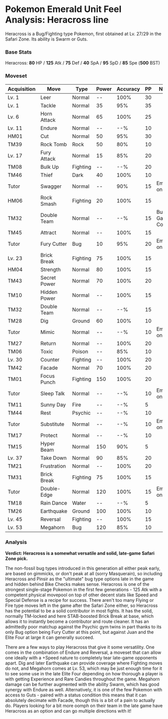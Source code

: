 # Pokemon Emerald Unit Feel Analysis: Heracross line

Heracross is a Bug/Fighting type Pokemon, first obtained at Lv. 27/29 in the Safari Zone. Its ability is Swarm or Guts.

### Base Stats

Heracross: **80** HP / **125** Atk / **75** Def / **40** SpA / **95** SpD / **85** Spe (**500** BST)

### Moveset

| Acquisition | Move         | Type     | Power | Accuracy | PP | Notes              |
|-------------|--------------|----------|-------|----------|----|--------------------|
| Lv. 1       | Leer         | Normal   | --    | 100%     | 30 |                    |
| Lv. 1       | Tackle       | Normal   | 35    | 95%      | 35 |                    |
| Lv. 6       | Horn Attack  | Normal   | 65    | 100%     | 25 |                    |
| Lv. 11      | Endure       | Normal   | --    | --%      | 10 |                    |
| HM01        | Cut          | Normal   | 50    | 95%      | 30 |                    |
| TM39        | Rock Tomb    | Rock     | 50    | 80%      | 10 |                    |
| Lv. 17      | Fury Attack  | Normal   | 15    | 85%      | 20 |                    |
| TM08        | Bulk Up      | Fighting | --    | --%      | 20 |                    |
| TM46        | Thief        | Dark     | 40    | 100%     | 10 |                    |
| Tutor       | Swagger      | Normal   | --    | 90%      | 15 | Emerald only       |
| HM06        | Rock Smash   | Fighting | 20    | 100%     | 15 |                    |
| TM32        | Double Team  | Normal   | --    | --%      | 15 | Buy at Game Corner |
| TM45        | Attract      | Normal   | --    | 100%     | 15 |                    |
| Tutor       | Fury Cutter  | Bug      | 10    | 95%      | 20 | Emerald only       |
| Lv. 23      | Brick Break  | Fighting | 75    | 100%     | 15 |                    |
| HM04        | Strength     | Normal   | 80    | 100%     | 15 |                    |
| TM43        | Secret Power | Normal   | 70    | 100%     | 20 |                    |
| TM10        | Hidden Power | Normal   | --    | 100%     | 15 |                    |
| TM32        | Double Team  | Normal   | --    | --%      | 15 |                    |
| TM28        | Dig          | Ground   | 60    | 100%     | 10 |                    |
| Tutor       | Mimic        | Normal   | --    | --%      | 10 | Emerald only       |
| TM27        | Return       | Normal   | --    | 100%     | 20 |                    |
| TM06        | Toxic        | Poison   | --    | 85%      | 10 |                    |
| Lv. 30      | Counter      | Fighting | --    | 100%     | 20 |                    |
| TM42        | Facade       | Normal   | 70    | 100%     | 20 |                    |
| TM01        | Focus Punch  | Fighting | 150   | 100%     | 20 |                    |
| Tutor       | Sleep Talk   | Normal   | --    | --%      | 10 | Emerald only       |
| TM11        | Sunny Day    | Fire     | --    | --%      | 5  |                    |
| TM44        | Rest         | Psychic  | --    | --%      | 10 |                    |
| Tutor       | Substitute   | Normal   | --    | --%      | 10 | Emerald only       |
| TM17        | Protect      | Normal   | --    | --%      | 10 |                    |
| TM15        | Hyper Beam   | Normal   | 150   | 90%      | 5  |                    |
| Lv. 37      | Take Down    | Normal   | 90    | 85%      | 20 |                    |
| TM21        | Frustration  | Normal   | --    | 100%     | 20 |                    |
| TM31        | Brick Break  | Fighting | 75    | 100%     | 15 |                    |
| Tutor       | Double-Edge  | Normal   | 120   | 100%     | 15 | Emerald only       |
| TM18        | Rain Dance   | Water    | --    | --%      | 5  |                    |
| TM26        | Earthquake   | Ground   | 100   | 100%     | 10 |                    |
| Lv. 45      | Reversal     | Fighting | --    | 100%     | 15 |                    |
| Lv. 53      | Megahorn     | Bug      | 120   | 85%      | 10 |                    |

### Analysis

**Verdict: Heracross is a somewhat versatile and solid, late-game Safari Zone pick.**

The non-fossil bug types introduced in this generation all either peak early, are based on gimmicks, or don't peak at all (sorry Masquerain), so including Heracross and Pinsir as the "ultimate" bug type options late in the game and hidden behind Bike Checks makes sense. Heracross is one of the strongest single-stage Pokemon in the first few generations - 125 Atk with a competent physical movepool on top of other decent stats like Speed and Special Defense is a recipe for success. There aren't too many Flying or Fire type moves left in the game after the Safari Zone either, so Heracross has the potential to be a solid contributor in most fights. It has the solid, normally TM-locked and here STAB-boosted Brick Break at base, which allows it to instantly become a contributor and route cleaner. It has an admittedly poor matchup against the Psychic gym twins in part thanks to its only Bug option being Fury Cutter at this point, but against Juan and the Elite Four at large it can generally succeed.

There are a few ways to play Heracross that give it some versatility. One comes in the combination of Endure and Reversal, a moveset that can allow one ideally with a +Speed nature to completely tear late-game opponents apart. Dig and later Earthquake can provide coverage where Fighting moves do not, and Megahorn comes at Lv. 53, which may be just enough time for it to see some use in the late Elite Four depending on how thorough a player is with getting Experience and Rare Candies throughout the game. Megahorn damage can be further augmented with the ability Swarm, which has good synergy with Endure as well. Alternatively, it is one of the few Pokemon with access to Guts - paired with a status condition this means that it can absolutely decimate with Facade, though this is a bit of a pain to actually do. Players looking for a bit more oomph on their team in the late game have Heracross as an option and can go multiple directions with it!